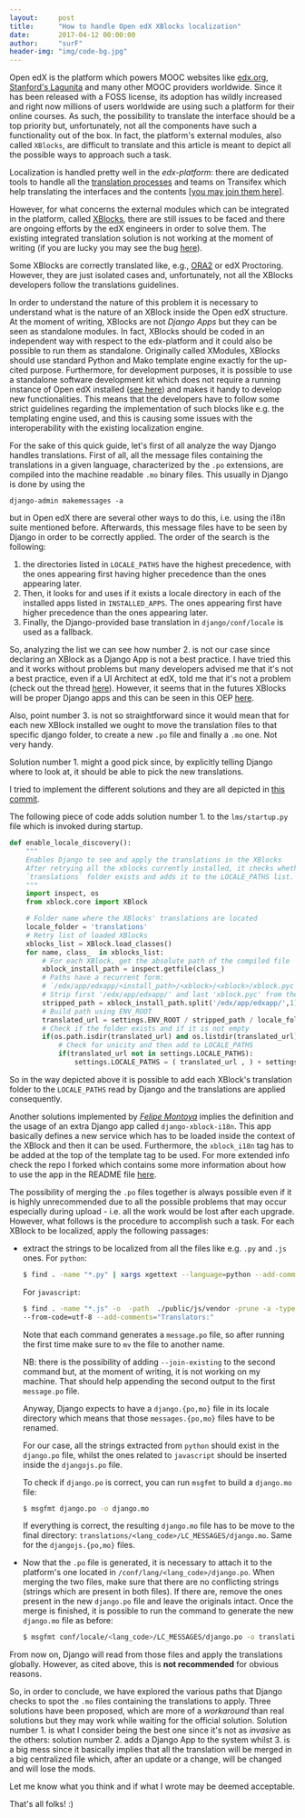 ```yaml
---
layout:     post
title:      "How to handle Open edX XBlocks localization"
date:       2017-04-12 00:00:00
author:     "surF"
header-img: "img/code-bg.jpg"
---
```


Open edX is the platform which powers MOOC websites like
[edx.org](http://edx.org), [Stanford's Lagunita](https://lagunita.stanford.edu)
and many other MOOC providers worldwide. 
Since it has been released with a FOSS license, its adoption has wildly
increased and right now millions of users worldwide are using such a platform
for their online courses. 
As such, the possibility to translate the interface should be a top priority
but, unfortunately, not all the components have such a functionality out of the
box. In fact, the platform's external modules, also called ``XBlocks``, are
difficult to translate and this article is meant to depict all the possible
ways to approach such a task.

Localization is handled pretty well in the *edx-platform*: there are dedicated
tools
to handle all the [translation
processes](https://github.com/edx/i18n-tools) and teams on Transifex
which help
translating the interfaces and the contents [[you may join them
here]](https://www.transifex.com/open-edx/edx-platform/). 

However, for what concerns the external modules which can be integrated in the
platform, called [XBlocks](https://open.edx.org/xblocks), there are still
issues to be faced and there
are ongoing efforts by the edX engineers in order to solve them. 
The existing integrated translation solution is not working at the moment of writing
(if you are lucky you may see the bug [here](https://openedx.atlassian.net/browse/WL-230)). 

Some XBlocks are correctly translated like, e.g., [ORA2](https://github.com/edx/edx-ora2) or edX Proctoring.
However, they are just isolated cases and, unfortunately, not all the XBlocks
developers follow the translations guidelines. 

In order to understand the nature of this problem it is necessary to understand
what is the nature of an XBlock inside the Open edX structure. At the moment of
writing, XBlocks are not *Django Apps* but they can be seen as standalone
modules. 
In
fact, XBlocks should be coded in an independent way with respect to the
edx-platform and it could also be possible to run them as standalone. Originally
called XModules, XBlocks should use standard Python and Mako template engine
exactly for the up-cited purpose. 
Furthermore, for
development purposes, it is possible to use a standalone software development
kit which does not require a running instance of Open edX installed ([see
here](https://edx.readthedocs.io/projects/xblock-tutorial/en/latest/getting_started/setup_sdk.html))
and makes it handy to develop new functionalities.
This means that the developers have to follow some strict guidelines regarding
the implementation of such blocks like e.g. the templating engine used, and this
is causing some issues with the interoperability with the existing localization
engine. 

For the sake of this quick guide, let's first of all analyze the way Django handles
translations.
First of all, all the message files containing the translations in a given language,
characterized by the `.po` extensions, are compiled into the machine readable 
`.mo` binary files. 
This usually in Django is done by using the 
```
django-admin makemessages -a
```
but in Open edX there are several other ways to do this, i.e. using the
i18n suite mentioned before. 
Afterwards, this message files have to be seen by Django in order to be
correctly applied.
The order of the search is the following:


1. the directories listed in `LOCALE_PATHS` have the highest precedence, with
   the ones appearing first having higher precedence than the ones appearing
   later.
2. Then, it looks for and uses if it exists a locale directory in each of the
   installed apps listed in `INSTALLED_APPS`. The ones appearing first have
   higher precedence than the ones appearing later.
3. Finally, the Django-provided base translation in `django/conf/locale` is used
   as a fallback.

So, analyzing the list we can see how number 2. is not our case since declaring
an XBlock as a Django App is not a best practice. I have tried this and it
works without problems but many developers advised me that it's not a best
practice, even if a UI Architect at edX, told me that it's not
a problem (check out the thread
[here](https://groups.google.com/forum/#!topic/openedx-translation/cLR5tZI5oqQ)).
However, it seems that in the futures XBlocks will be proper Django apps and
this can be seen in this OEP
[here](https://open-edx-proposals.readthedocs.io/en/latest/oep-0012.html#refactor-xblocks-to-be-based-upon-django).

Also, point number 3. is not so straightforward since it would mean that for
each new XBlock installed we ought to move the translation files to that
specific django folder, to create a new `.po` file and finally a `.mo` one. Not very handy.

Solution number 1. might a good pick since, by explicitly telling Django
where to look at, it should be able to pick the new translations. 

I tried to implement the different solutions and they are all depicted in [this
commit](https://github.com/libremente/edx-platform/commit/22292d5e26207eeb772778990e2f28196581030f).

The following piece of code adds solution number 1. to the `lms/startup.py`
file which is invoked during startup. 

```python
def enable_locale_discovery():
    """ 
    Enables Django to see and apply the translations in the XBlocks
    After retrying all the xblocks currently installed, it checks whether a
    `translations` folder exists and adds it to the LOCALE_PATHS list. 
    """
    import inspect, os
    from xblock.core import XBlock

    # Folder name where the XBlocks' translations are located
    locale_folder = 'translations'
    # Retry list of loaded XBlocks
    xblocks_list = XBlock.load_classes()
    for name, class_  in xblocks_list:
        # For each XBlock, get the absolute path of the compiled file 
        xblock_install_path = inspect.getfile(class_)
        # Paths have a recurrent form:
        # `/edx/app/edxapp/<install_path>/<xblock>/<xblock>/xblock.pyc`
        # Strip first '/edx/app/edxapp/' and last 'xblock.pyc' from the path
        stripped_path = xblock_install_path.split('/edx/app/edxapp/',1)[1].rsplit('/',1)[0]
        # Build path using ENV_ROOT
        translated_url = settings.ENV_ROOT / stripped_path / locale_folder
        # Check if the folder exists and if it is not empty
        if(os.path.isdir(translated_url) and os.listdir(translated_url)):
            # Check for unicity and then add to LOCALE_PATHS
            if(translated_url not in settings.LOCALE_PATHS):
                settings.LOCALE_PATHS = ( translated_url , ) + settings.LOCALE_PATHS
```

So in the way depicted above it is possible to add each XBlock's translation
folder to the `LOCALE_PATHS` read by Django and the translations are applied
consequently.

Another solutions implemented by [*Felipe
Montoya*](https://github.com/felipemontoya) implies the definition and the
usage of an extra Django app called `django-xblock-i18n`. This app basically
defines a new service which has to be loaded inside the context of the XBlock
and then it can be used. Furthermore, the `xblock_i18n` tag has to be added at
the top of the template tag to be used. For more extended info check the repo
I forked which contains some more information about how to use the app in the
README file [here](https://github.com/libremente/django-xblock-i18n).

The possibility of merging the `.po` files together is always possible even if
it is highly unrecommended due to all the possible problems that may occur
especially during upload - i.e. all the work would be lost after each upgrade.
However, what follows is the procedure to accomplish such a task.
For each XBlock to be localized, apply the following passages:

* extract the strings to be localized from all the files like e.g. `.py` and
  `.js` ones. For `python`:

  ```bash
  $ find . -name "*.py" | xargs xgettext --language=python --add-comments="Translators:"
  ```

  For `javascript`:
  
  ```bash
  $ find . -name "*.js" -o  -path  ./public/js/vendor -prune -a -type f | xargs xgettext --language=javascript
  --from-code=utf-8 --add-comments="Translators:"
  ```

  Note that each command generates a `message.po` file, so after running the
  first time make sure to `mv` the file to another name. 

  NB: there is the possibility of adding `--join-existing` to the second
  command but, at the moment of writing, it is not working on my machine.
  That should help appending the
  second output to the first `message.po` file. 

  Anyway, Django expects to have a `django.{po,mo}` file in its locale
  directory which means that those `messages.{po,mo}` files have to be renamed. 

  For our case, all the strings extracted from `python` should exist in the
  `django.po` file, whilst the ones related to `javascript` should be inserted
  inside the `djangojs.po` file.
  
  To check if `django.po` is correct, you can run `msgfmt` to build
  a `django.mo` file:
  ```bash
  $ msgfmt django.po -o django.mo 
  ```

  If everything is correct, the resulting `django.mo` file has to be move
  to the final directory:
  `translations/<lang_code>/LC_MESSAGES/django.mo`.
  Same for the `djangojs.{po,mo}` files.

* Now that the `.po` file is generated, it is necessary to attach it to the
  platform's one located in `/conf/lang/<lang_code>/django.po`. When merging
  the two files, make sure that there are no conflicting strings (strings which
  are present in both files). If there are, remove the ones present in the new
  `django.po` file and leave the originals intact. Once the merge is finished,
  it is possible to run the command to generate the new `django.mo` file as
  before:

  ```bash
  $ msgfmt conf/locale/<lang_code>/LC_MESSAGES/django.po -o translations/<lang_code>/LC_MESSAGES/django.mo 
  ```

From now on, Django will read from those files and apply the translations
globally. However, as cited above, this is **not recommended** for obvious
reasons. 

So, in order to conclude, we have explored the various paths that Django checks
to spot the `.mo` files containing the translations to apply.
Three solutions have been proposed, which are more of a *workaround* than real
solutions but they may work while waiting for the official solution. 
Solution number 1. is what I consider being the best one since it's not as
*invasive* as the others: solution number 2. adds a Django App to the system
whilst 3. is a big mess since it basically implies that all the translation
will be merged in a big centralized file which, after an update or a change,
will be changed and will lose the mods. 

Let me know what you think and if what I wrote may be deemed acceptable.

That's all folks! :)







